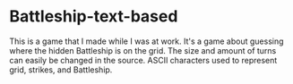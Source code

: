 Battleship-text-based
=======================
This is a game that I made while I was at work.
It's a game about guessing where the hidden Battleship is on the grid.
The size and amount of turns can easily be changed in the source.
ASCII characters used to represent grid, strikes, and Battleship.
